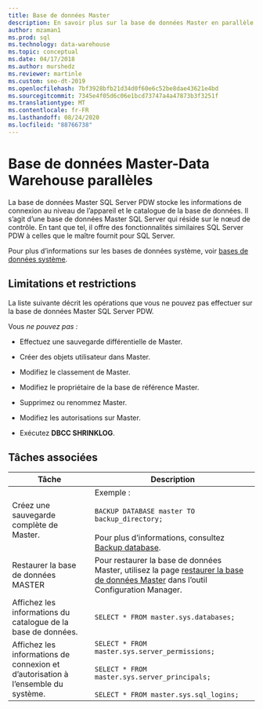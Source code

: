 ```yaml
---
title: Base de données Master
description: En savoir plus sur la base de données Master en parallèle Data Warehouse.
author: mzaman1
ms.prod: sql
ms.technology: data-warehouse
ms.topic: conceptual
ms.date: 04/17/2018
ms.author: murshedz
ms.reviewer: martinle
ms.custom: seo-dt-2019
ms.openlocfilehash: 7bf3928bfb21d34d0f60e6c52be8dae43621e4bd
ms.sourcegitcommit: 7345e4f05d6c06e1bcd73747a4a47873b3f3251f
ms.translationtype: MT
ms.contentlocale: fr-FR
ms.lasthandoff: 08/24/2020
ms.locfileid: "88766738"
---
```

# <a name="master-database---parallel-data-warehouse"></a>Base de données Master-Data Warehouse parallèles
La base de données Master SQL Server PDW stocke les informations de connexion au niveau de l’appareil et le catalogue de la base de données. Il s’agit d’une base de données Master SQL Server qui réside sur le nœud de contrôle. En tant que tel, il offre des fonctionnalités similaires SQL Server PDW à celles que le maître fournit pour SQL Server.  
  
Pour plus d’informations sur les bases de données système, voir [bases de données système](system-databases.md).  
  
## <a name="limitations-and-restrictions"></a>Limitations et restrictions  
La liste suivante décrit les opérations que vous ne pouvez pas effectuer sur la base de données Master SQL Server PDW.  
  
Vous *ne pouvez pas :*  
  
-   Effectuez une sauvegarde différentielle de Master.  
  
-   Créer des objets utilisateur dans Master.  
  
-   Modifiez le classement de Master.  
  
-   Modifiez le propriétaire de la base de référence Master.  
  
-   Supprimez ou renommez Master.  
  
-   Modifiez les autorisations sur Master.  
  
-   Exécutez **DBCC SHRINKLOG**.  
  
## <a name="related-tasks"></a>Tâches associées  
  
|Tâche|Description|  
|--------|---------------|  
|Créez une sauvegarde complète de Master.|Exemple :<br /><br />`BACKUP DATABASE master TO backup_directory;`<br /><br />Pour plus d’informations, consultez [Backup database](../t-sql/statements/backup-transact-sql.md?view=aps-pdw-2016).|  
|Restaurer la base de données MASTER|Pour restaurer la base de données Master, utilisez la page [restaurer la base de données Master](restore-the-master-database.md) dans l’outil Configuration Manager.|  
|Affichez les informations du catalogue de la base de données.|`SELECT * FROM master.sys.databases;`|  
|Affichez les informations de connexion et d’autorisation à l’ensemble du système.|`SELECT * FROM master.sys.server_permissions;`<br /><br />`SELECT * FROM master.sys.server_principals;`<br /><br />`SELECT * FROM master.sys.sql_logins;`|  
  
<!-- MISSING LINKS 
## See Also  
[Common Metadata Query Examples &#40;SQL Server PDW&#41;](../sqlpdw/common-metadata-query-examples-sql-server-pdw.md)  
-->
